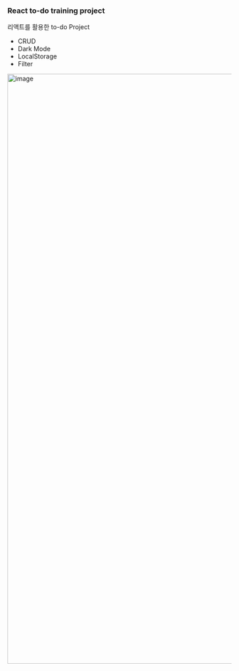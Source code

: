 ### React to-do training project
리액트를 활용한 to-do Project
- CRUD
- Dark Mode
- LocalStorage
- Filter

<img width="1325" alt="image" src="https://github.com/edgar6bf/react-to-do/assets/104609807/40eb7726-980a-4467-abc2-34cfe9a9d8bd">
